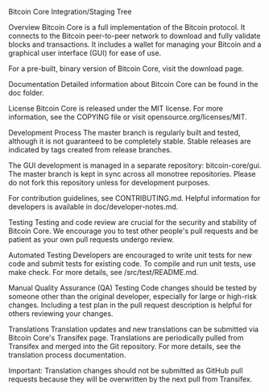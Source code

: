 Bitcoin Core Integration/Staging Tree

Overview
Bitcoin Core is a full implementation of the Bitcoin protocol. It connects to the Bitcoin peer-to-peer network to download and fully validate blocks and transactions. It includes a wallet for managing your Bitcoin and a graphical user interface (GUI) for ease of use.

For a pre-built, binary version of Bitcoin Core, visit the download page.

Documentation
Detailed information about Bitcoin Core can be found in the doc folder.

License
Bitcoin Core is released under the MIT license. For more information, see the COPYING file or visit opensource.org/licenses/MIT.

Development Process
The master branch is regularly built and tested, although it is not guaranteed to be completely stable. Stable releases are indicated by tags created from release branches.

The GUI development is managed in a separate repository: bitcoin-core/gui. The master branch is kept in sync across all monotree repositories. Please do not fork this repository unless for development purposes.

For contribution guidelines, see CONTRIBUTING.md. Helpful information for developers is available in doc/developer-notes.md.

Testing
Testing and code review are crucial for the security and stability of Bitcoin Core. We encourage you to test other people's pull requests and be patient as your own pull requests undergo review.

Automated Testing
Developers are encouraged to write unit tests for new code and submit tests for existing code. To compile and run unit tests, use make check. For more details, see /src/test/README.md.


Manual Quality Assurance (QA) Testing
Code changes should be tested by someone other than the original developer, especially for large or high-risk changes. Including a test plan in the pull request description is helpful for others reviewing your changes.

Translations
Translation updates and new translations can be submitted via Bitcoin Core's Transifex page. Translations are periodically pulled from Transifex and merged into the Git repository. For more details, see the translation process documentation.

Important: Translation changes should not be submitted as GitHub pull requests because they will be overwritten by the next pull from Transifex.
